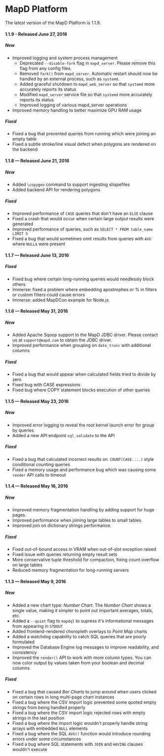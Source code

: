 # MapD Platform
The latest version of the MapD Platform is 1.1.9.

#### **1.1.9** - Released June 27, 2016

##### New
- Improved logging and system process management
  - Deprecated `--disable-fork` flag in `mapd_server`. Please remove this flag from any config files.
  - Removed `fork()` from `mapd_server`. Automatic restart should now be handled by an external process, such as `systemd`.
  - Added graceful shutdown to `mapd_web_server` so that `systemd` more accurately reports its status
  - Modified `mapd_server` service file so that `systemd` more accurately reports its status
  - Improved logging of various mapd_server operations
- Improved memory handling to better maximize GPU RAM usage

##### Fixed
- Fixed a bug that prevented queries from running which were joining an empty table
- Fixed a subtle stroke/line visual defect when polygons are rendered on the backend

#### **1.1.8** — Released June 21, 2016

##### New
- Added `\copygeo` command to support ingesting shapefiles
- Added backend API for rendering polygons

##### Fixed
- Improved performance of `CASE` queries that don't have an `ELSE` clause
- Fixed a crash that would occur when certain large output results were generated
- Improved performance of queries, such as `SELECT * FROM table_name LIMIT 5`
- Fixed a bug that would sometimes omit results from queries with `AVG` where `NULL`s were present

#### **1.1.7** — Released June 13, 2016

##### Fixed
- Fixed bug where certain long-running queries would needlessly block others
- Immerse: fixed a problem where embedding apostrophes or % in filters or custom filters could cause errors
- Immerse: added MapDCon example for Node.js

#### **1.1.6** — Released May 31, 2016

##### New
- Added Apache Sqoop support to the MapD JDBC driver. Please contact us at `support@mapd.com` to obtain the JDBC driver.
- Improved performance when grouping on `date_trunc` with additional columns

##### Fixed
- Fixed a bug that would appear when calculated fields tried to divide by zero
- Fixed bug with CASE expressions
- Fixed bug where COPY statement blocks execution of other queries

#### **1.1.5** — Released May 23, 2016

##### New
- Improved error logging to reveal the root kernel launch error for group by queries
- Added a new API endpoint `sql_validate` to the API

##### Fixed
- Fixed a bug that calculated incorrect results on` COUNT(CASE....)` style conditional counting queries
- Fixed a memory usage and performance bug which was causing some `render` API calls to timeout

#### **1.1.4** — Released May 16, 2016

##### New
- Improved memory fragmentation handling by adding support for huge pages.
- Improved performance when joining large tables to small tables.
- Improved join on dictionary strings performance.

##### Fixed
- Fixed out-of-bound access in VRAM when out-of-slot exception raised
- Fixed issue with queries returning empty result sets
- More conservative tuple threshold for compaction, fixing count overflow on large tables
- Reduced memory fragmentation for long-running servers

#### **1.1.3** — Released May 9, 2016

##### New
- Added a new chart type: _Number Chart_. The _Number Chart_ shows a single value, making it simpler to point out important averages, totals, etc.
- Added a `--quiet` flag to `mapdql` to supress it's informational messages from appearing in `STDOUT`
- Added frontend-rendered choropleth overlays to _Point Map_ charts
- Added a watchdog capability to catch SQL queries that are poorly formulated
- Improved the Database Engine log messages to improve readability, and consistency
- Improved the `render()` API to work with more column types. You can now color output by values taken from your boolean and decimal columns

##### Fixed
- Fixed a bug that caused _Bar Charts_ to jump around when users clicked on certain rows in long multi-page chart instances
- Fixed a bug where the CSV import logic prevented some quoted empty strings from being handled properly
- Fixed a bug where the CSV import logic rejected rows with empty strings in the last position
- Fixed a bug where the import logic wouldn't properly handle string arrays with embedded `NULL` elements
- Fixed a bug where the SQL `AVG()` function would introduce rounding errors under some circumstances
- Fixed a bug where SQL statements with `JOIN` and `HAVING` clauses wouldn't execute
